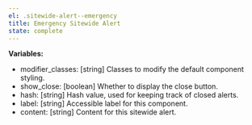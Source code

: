 ```yaml
---
el: .sitewide-alert--emergency
title: Emergency Sitewide Alert
state: complete
---
```


__Variables:__
* modifier_classes: [string] Classes to modify the default component styling.
* show_close: [boolean] Whether to display the close button.
* hash: [string] Hash value, used for keeping track of closed alerts.
* label: [string] Accessible label for this component.
* content: [string] Content for this sitewide alert.
